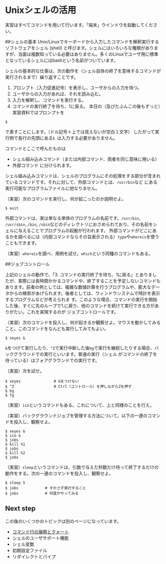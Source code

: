 # Unixシェルの活用

実習はすべてコマンドを用いて行います。「端末」ウインドウを起動してください。

##シェルの基本
Unix/Linuxでキーボードから入力したコマンドを解釈実行するソフトウェアをシェル (shell) と呼びます。シェルにはいろいろな種類がありますが、当面は複数知っている必要はありません。多くのLinuxでユーザ用に標準となっているシェルにはbashという名前がついています。

シェルの基本的な仕事は、次の動作を（シェル自体の終了を意味するコマンドが実行されるまで）繰り返すことです。
1. プロンプト（入力促進記号）を表示し、ユーザからの入力を待つ。
1. ユーザからの入力があれば、それを読み込む。
1. 入力を解釈し、コマンドを実行する。
1. コマンドの実行終了を待ち、1に戻る。
本日の（及びたぶんこの後もずっと）実習資料ではプロンプトを
```
$
```
で表すことにします。（ドル記号＋上では見えないが空白１文字）
したがって実行例で各行の先頭にある`$ `は入力する必要がありません。

コマンドとここで呼んだものは
- シェル組み込みコマンド（または内部コマンド、両者を同じ意味に用いる）
- 外部コマンド
に分けられます。

シェル組み込みコマンドは、シェルのプログラムにその処理をする部分が含まれているコマンドです。それに対して、外部コマンドとは、`/usr/bin`など にある実行可能なプログラムファイルに他なりません。

（実習）次のコマンドを実行し、何が起こったのか説明せよ。
```
$ exit
```

外部コマンドは、実は単なる単体のプログラムの名前です。`/usr/bin`, `/usr/sbin`, `/bin`, `/sbin`などのディレクトリにおさめられており、その名前をシェルに与えることでプログラムの起動が行われます。
外部コマンドがどこにあるかを調べるには（内部コマンドならその旨表示される）`type`や`whereis`を使うこともできます。

（実習）`whereis`を調べ、用例を試せ。`which`という同種のコマンドもある。

##ジョブコントロール

上記のシェルの動作で、「3. コマンドの実行終了を待ち、1に戻る」とありましたが、実際には長時間かかるコマンドや、終了することを予定しないコマンドもあります。前者の例としては、複雑な数値計算を行うプログラムや、膨大なデータからの検索があげられます。後者としては、ウィンドウシステムで時計を表示するプログラムなどが考えられま す。このような場合、コマンドの実行を開始した後、すぐに先のループで1.に戻り、他のコマンドを続けて実行できる方がありがたい。これを実現するのが ジョブコントロールです。

（実習）次のコマンドを投入し、何が起きるか観察せよ。マウスを動かしてみること。このコマンドをなんども実行してみてもよい。
```
$ xeyes &
```

`&`をつけて実行したり、`^Z`で実行中断した後`bg`で実行を継続したりする場合、バックグラウンドでの実行といいます。普通の実行（シェル がコマンドの終了を待っている）はフォアグラウンドでの実行です。

（実習）次を試せ。
```
$ xeyes               # &をつけない
$ ^Z                  # Ctrl（コントロール）を押しながらZを押す
$ bg
$ fg
```

（実習）`ico`というコマンドもある。これについて、上と同様のことを行え。

（実習）バックグラウンドジョブを管理する方法について。以下の一連のコマンドを投入し、観察せよ。
```
$ xeyes &
$ ico &
$ jobs
$ kill %1
$ jobs
$ kill %2
$ jobs
```

（実習）`sleep`というコマンドは、引数で与えた秒数だけ待って終了するだけの動作をする。次の一連のコマンドを投入し、観察せよ。
```
$ sleep 5
$ jobs            # すかさず実行すること
$ jobs            # 何度かやってみる
```

## Next step

この後のいくつかのトピックは別のページになっています。

- [コマンド行の展開とクォート](cmdline.md)
- シェルのユーザサポート機能
- シェル変数
- 初期設定ファイル
- リダイレクトとパイプ
